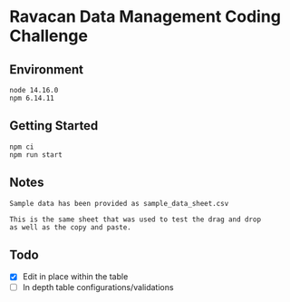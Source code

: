 # Ravacan Data Management Coding Challenge

## Environment
```
node 14.16.0
npm 6.14.11
```

## Getting Started
```
npm ci
npm run start
```

## Notes
```
Sample data has been provided as sample_data_sheet.csv

This is the same sheet that was used to test the drag and drop
as well as the copy and paste.
```

## Todo

- [x] Edit in place within the table
- [ ] In depth table configurations/validations

